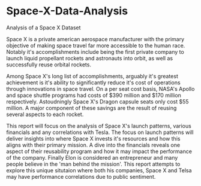 # Space-X-Data-Analysis
Analysis of a Space X Dataset

Space X is a private american aerospace manufacturer with the primary objective of making space travel far more accessible to the human race. Notably it's accomplishments include being the first private company to launch liquid propellant rockets and astronauts into orbit, as well as successfully reuse orbital rockets.

Among Space X's long list of accomplishments, arguably it's greatest achievement is it's ability to significantly reduce it's cost of operations through innovations in space travel. On a per seat cost basis, NASA's Apollo and space shuttle programs had costs of $390 million and $170 million respectively. Astoudningly Space X's Dragon capsule seats only cost $55 million. A major component of these savings are the result of reusing several aspects to each rocket.

This report will focus on the analysis of Space X's launch patterns, various financials and any correlations with Tesla. The focus on launch patterns will deliver insights into where Space X invests it's resources and how this aligns with their primary mission. A dive into the financials reveals one aspect of their reusability program and how it may impact the performance of the company. Finally Elon is considered an entrepreneur and many people believe in the 'man behind the mission'. This report attempts to explore this unique situtaion where both his companies, Space X and Telsa may have performance correlations due to public sentiment.
